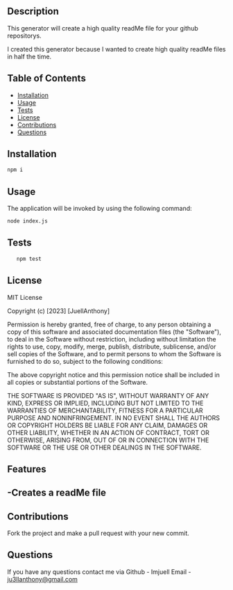 ## <ReadMe Generator>

## Description

This generator will create a high quality readMe file for your github repositorys.

I created this generator because I wanted to create high quality readMe files in half the time.

## Table of Contents

- [Installation](#Installation)
- [Usage](#Usage)
- [Tests](#Tests)
- [License](#License)
- [Contributions](#Contributions)
- [Questions](#Questions)



## Installation

```bash
npm i
```

## Usage

The application will be invoked by using the following command:

```bash
node index.js
```

 ## Tests

```bash
   npm test
```
## License

MIT License

Copyright (c) [2023] [JuellAnthony]

Permission is hereby granted, free of charge, to any person obtaining a copy
of this software and associated documentation files (the "Software"), to deal
in the Software without restriction, including without limitation the rights
to use, copy, modify, merge, publish, distribute, sublicense, and/or sell
copies of the Software, and to permit persons to whom the Software is
furnished to do so, subject to the following conditions:

The above copyright notice and this permission notice shall be included in all
copies or substantial portions of the Software.

THE SOFTWARE IS PROVIDED "AS IS", WITHOUT WARRANTY OF ANY KIND, EXPRESS OR
IMPLIED, INCLUDING BUT NOT LIMITED TO THE WARRANTIES OF MERCHANTABILITY,
FITNESS FOR A PARTICULAR PURPOSE AND NONINFRINGEMENT. IN NO EVENT SHALL THE
AUTHORS OR COPYRIGHT HOLDERS BE LIABLE FOR ANY CLAIM, DAMAGES OR OTHER
LIABILITY, WHETHER IN AN ACTION OF CONTRACT, TORT OR OTHERWISE, ARISING FROM,
OUT OF OR IN CONNECTION WITH THE SOFTWARE OR THE USE OR OTHER DEALINGS IN THE
SOFTWARE.

## Features

-Creates a readMe file
-

## Contributions
   Fork the project and make a pull request with your new commit.

## Questions
If you have any questions contact me via 
Github - Imjuell
Email - ju3llanthony@gmail.com


